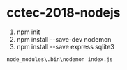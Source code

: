 # cctec-2018-nodejs

1. npm init
3. npm install --save-dev nodemon
2. npm install --save express sqlite3


```node_modules\.bin\nodemon index.js```